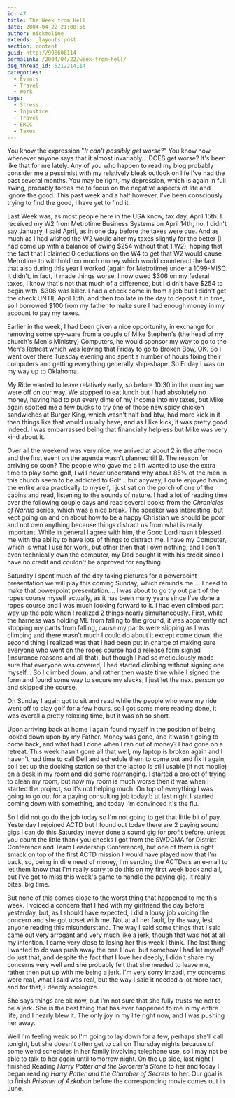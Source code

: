 ```yaml
---
id: 47
title: The Week from Hell
date: 2004-04-22 21:00:56
author: nickmoline
extends: _layouts.post
section: content
guid: http://998608114
permalink: /2004/04/22/week-from-hell/
dsq_thread_id: 5212214114
categories:
  - Events
  - Travel
  - Work
tags:
  - Stress
  - Injustice
  - Travel
  - ERCC
  - Taxes
---
```

You know the expression "_It can't possibly get worse?_" You know how whenever anyone says that it almost invariably&#8230; DOES get worse? It's been like that for me lately. Any of you who happen to read my blog probably consider me a pessimist with my relatively bleak outlook on life I've had the past several months. You may be right, my depression, which is again in full swing, probably forces me to focus on the negative aspects of life and ignore the good. This past week and a half however, I've been consciously trying to find the good, I have yet to find it.

<!--more-->

Last Week was, as most people here in the USA know, tax day, April 15th. I received my W2 from Metrotime Business Systems on April 14th, no, I didn't say January, I said April, as in one day before the taxes were due. And as much as I had wished the W2 would alter my taxes slightly for the better (I had come up with a balance of owing $254 without that 1 W2), hoping that the fact that I claimed 0 deductions on the W4 to get that W2 would cause Metrotime to withhold too much money which would counteract the fact that also during this year I worked (again for Metrotime) under a 1099-MISC. It didn't, in fact, it made things worse, I now owed $306 on my federal taxes, I know that's not that much of a difference, but I didn't have $254 to begin with, $306 was killer. I had a check come in from a job but I didn't get the check UNTIL April 15th, and then too late in the day to deposit it in time, so I borrowed $100 from my father to make sure I had enough money in my account to pay my taxes. 

Earlier in the week, I had been given a nice opportunity, in exchange for removing some spy-ware from a couple of Mike Stephen's (the head of my church's Men's Ministry) Computers, he would sponsor my way to go to the Men's Retreat which was leaving that Friday to go to Broken Bow, OK. So I went over there Tuesday evening and spent a number of hours fixing their computers and getting everything generally ship-shape. So Friday I was on my way up to Oklahoma.

My Ride wanted to leave relatively early, so before 10:30 in the morning we were off on our way. We stopped to eat lunch but I had absolutely no money, having had to put every dime of my income into my taxes, but Mike again spotted me a few bucks to try one of those new spicy chicken sandwiches at Burger King, which wasn't half bad btw, had more kick in it then things like that would usually have, and as I like kick, it was pretty good indeed. I was embarrassed being that financially helpless but Mike was very kind about it.

Over all the weekend was very nice, we arrived at about 2 in the afternoon and the first event on the agenda wasn't planned till 9. The reason for arriving so soon? The people who gave me a lift wanted to use the extra time to play some golf, I will never understand why about 85% of the men in this church seem to be addicted to Golf&#8230; but anyway, I quite enjoyed having the entire area practically to myself, I just sat on the porch of one of the cabins and read, listening to the sounds of nature. I had a lot of reading time over the following couple days and read several books from the _Chronicles of Narnia_ series, which was a nice break. The speaker was interesting, but kept going on and on about how to be a happy Christian we should be poor and not own anything because things distract us from what is really important. While in general I agree with him, the Good Lord hasn't blessed me with the ability to have lots of things to distract me. I have my Computer, which is what I use for work, but other then that I own nothing, and I don't even technically own the computer, my Dad bought it with his credit since I have no credit and couldn't be approved for anything.

Saturday I spent much of the day taking pictures for a powerpoint presentation we will play this coming Sunday, which reminds me&#8230;. I need to make that powerpoint presentation&#8230;. I was about to go try out part of the ropes course myself actually, as it has been many years since I've done a ropes course and I was much looking forward to it. I had even climbed part way up the pole when I realized 2 things nearly simultaneously. First, while the harness was holding ME from falling to the ground, it was apparently not stopping my pants from falling, cause my pants were slipping as I was climbing and there wasn't much I could do about it except come down, the second thing I realized was that I had been put in charge of making sure everyone who went on the ropes course had a release form signed (insurance reasons and all that), but though I had so meticulously made sure that everyone was covered, I had started climbing without signing one myself&#8230; So I climbed down, and rather then waste time while I signed the form and found some way to secure my slacks, I just let the next person go and skipped the course.

On Sunday I again got to sit and read while the people who were my ride went off to play golf for a few hours, so I got some more reading done, it was overall a pretty relaxing time, but it was oh so short.

Upon arriving back at home I again found myself in the position of being looked down upon by my Father. Money was gone, and it wasn't going to come back, and what had I done when I ran out of money? I had gone on a retreat. This week hasn't gone all that well, my laptop is broken again and I haven't had time to call Dell and schedule them to come out and fix it again, so I set up the docking station so that the laptop is still usable (if not mobile) on a desk in my room and did some rearranging. I started a project of trying to clean my room, but now my room is much worse then it was when I started the project, so it's not helping much. On top of everything I was going to go out for a paying consulting job today,b ut last night I started coming down with something, and today I'm convinced it's the flu.

So I did not go do the job today so I'm not going to get that little bit of pay. Yesterday I rejoined ACTD but I found out today there are 2 paying sound gigs I can do this Saturday (never done a sound gig for profit before, unless you count the little thank you checks I got from the SWDCMA for District Conference and Team Leadership Conference), but one of them is right smack on top of the first ACTD mission I would have played now that I'm back, so, being in dire need of money, I'm sending the ACTDers an e-mail to let them know that I'm really sorry to do this on my first week back and all, but I've got to miss this week's game to handle the paying gig. It really bites, big time.

But none of this comes close to the worst thing that happened to me this week. I voiced a concern that I had with my girlfriend the day before yesterday, but, as I should have expected, I did a lousy job voicing the concern and she got upset with me. Not at all her fault, by the way, lest anyone reading this misunderstand. The way I said some things that I said came out very arrogant and very much like a jerk, though that was not at all my intention. I came very close to losing her this week I think. The last thing I wanted to do was push away the one I love, but somehow I had let myself do just that, and despite the fact that I love her deeply, I didn't share my concerns very well and she probably felt that she needed to leave me, rather then put up with me being a jerk. I'm very sorry Imzadi, my concerns were real, what I said was real, but the way I said it needed a lot more tact, and for that, I deeply apologize.

She says things are ok now, but I'm not sure that she fully trusts me not to be a jerk. She is the best thing that has ever happened to me in my entire life, and I nearly blew it. The only joy in my life right now, and I was pushing her away.

Well I'm feeling weak so I'm going to lay down for a few, perhaps she'll call tonight, but she doesn't often get to call on Thursday nights because of some weird schedules in her family involving telephone use, so I may not be able to talk to her again until tomorrow night. On the up side, last night I finished Reading _Harry Potter and the Sorcerer's Stone_ to her and today I began reading _Harry Potter and the Chamber of Secrets_ to her. Our goal is to finish _Prisoner of Azkaban_ before the corresponding movie comes out in June.
